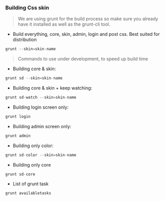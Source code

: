 ### Building Css skin

> We are using grunt for the build process so make sure you already have it installed as well as the grunt-cli tool.

* Build everything, core, skin, admin, login and post css. Best suited for distribution

```js
grunt --skin=skin-name
```

> Commands to use under development, to speed up build time

* Building core & skin:

```js
grunt sd --skin=skin-name
```

* Building core & skin + keep watching:

```js
grunt sd-watch --skin=skin-name
```

* Building login screen only:

```js
grunt login
```

* Building admin screen only:

```js
grunt admin
```

* Building only color:

```js
grunt sd-color --skin=skin-name
```

* Building only core

```js
grunt sd-core
```

* List of grunt task

```js
grunt availabletasks
```


